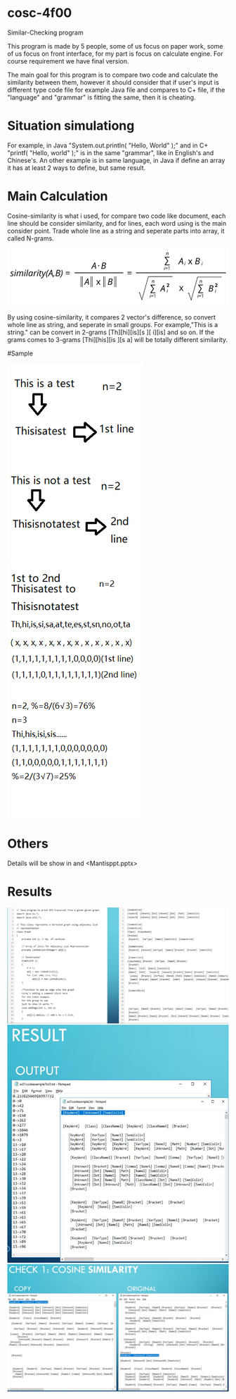 # cosc-4f00

Similar-Checking program

This program is made by 5 people, some of us focus on paper work, some of us focus on front interface, for my part is focus on calculate engine. For course requirement we have final version.

The main goal for this program is to compare two code and calculate the similarity between them, however it should consider that if user's input is different type code file for example Java file and compares to C+ file, if the "language" and "grammar" is fitting the same, then it is cheating.

# Situation simulationg

For example, in Java "System.out.println( "Hello, World" );" and in C+ "printf( "Hello, world" );" is in the same "grammar", like in English's and Chinese's. An other example is in same language, in Java if define an array it has at least 2 ways to define, but same result.

# Main Calculation
Cosine-similarity is what i used, for compare two code like document, each line should be consider similarity, and for lines, each word using is the main consider point. Trade whole line as a string and seperate parts into array, it called N-grams.

<div><img src="https://github.com/Kasim-An/cosc-4f00/blob/master/cosine-similarity.png"></div>

By using cosine-similarity, it compares 2 vector's difference, so convert whole line as string, and seperate in small groups.
For example,"This is a string." can be convert in 2-grams [Th][hi][is][s ][ i][is] and so on. If the grams comes to 3-grams [Thi][his][is ][s a] will be totally different similarity.

#Sample
<div><img src="https://github.com/Kasim-An/cosc-4f00/blob/master/1.png"></div>
<div><img src="https://github.com/Kasim-An/cosc-4f00/blob/master/2.png"></div>
<div><img src="https://github.com/Kasim-An/cosc-4f00/blob/master/3.png"></div>
<div><img src="https://github.com/Kasim-An/cosc-4f00/blob/master/4.png"></div>

# Others
Details will be show in <Document for mantis.docx> and <Mantisppt.pptx>

# Results

<div><img src="https://github.com/Kasim-An/cosc-4f00/blob/master/translatetoken.jpg"></div>
<div><img src="https://github.com/Kasim-An/cosc-4f00/blob/master/result.jpg"></div>
<div><img src="https://github.com/Kasim-An/cosc-4f00/blob/master/result2.jpg"></div>
